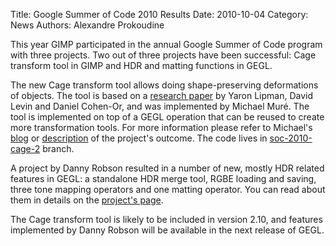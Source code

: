 Title: Google Summer of Code 2010 Results
Date: 2010-10-04
Category: News
Authors: Alexandre Prokoudine

This year GIMP participated in the annual Google Summer of Code program with three projects. Two out of three projects have been successful: Cage transform tool in GIMP and HDR and matting functions in GEGL.

The new Cage transform tool allows doing shape-preserving deformations of objects. The tool is based on a [research paper](https://web.archive.org/web/20110417075931/http://www.math.tau.ac.il/~lipmanya/GC/gc_techrep.pdf) by Yaron Lipman, David Levin and Daniel Cohen-Or, and was implemented by Michael Muré. The tool is implemented on top of a GEGL operation that can be reused to create more transformation tools. For more information please refer to Michael's [blog](http://pellelatarte.fr/en/) or [description](https://web.archive.org/web/20110417075931/http://code.google.com/p/google-summer-of-code-2010-gimp/wiki/CageTool) of the project's outcome. The code lives in [soc-2010-cage-2](http://git.gnome.org/browse/gimp/log/?h=soc-2010-cage-2) branch.

A project by Danny Robson resulted in a number of new, mostly HDR related features in GEGL: a standalone HDR merge tool, RGBE loading and saving, three tone mapping operators and one matting operator. You can read about them in details on the [project's page](https://web.archive.org/web/20110417075931/http://code.google.com/p/google-summer-of-code-2010-gimp/wiki/HdrMatting).

The Cage transform tool is likely to be included in version 2.10, and features implemented by Danny Robson will be available in the next release of GEGL.

